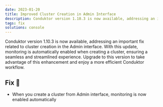 ```yaml
---
date: 2023-01-20
title: Improved Cluster Creation in Admin Interface
description: Conduktor version 1.10.3 is now available, addressing an important fix related to cluster creation in the Admin interface.
tags: fix
solutions: console
---
```


Conduktor version 1.10.3 is now available, addressing an important fix related to cluster creation in the Admin interface. With this update, monitoring is automatically enabled when creating a cluster, ensuring a seamless and streamlined experience. Upgrade to this version to take advantage of this enhancement and enjoy a more efficient Conduktor workflow.

## Fix 🔨

- When you create a cluster from Admin interface, monitoring is now enabled automatically
